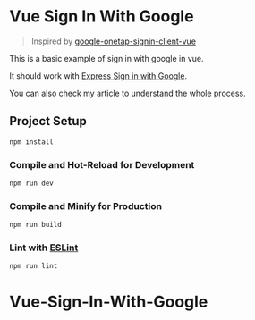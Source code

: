 # Vue Sign In With Google

> Inspired by [google-onetap-signin-client-vue](https://github.com/Zensynthium/google-onetap-signin-client-vue)

This is a basic example of sign in with google in vue.

It should work with [Express Sign in with Google](https://github.com/Parkerhiphop/Express-Sign-In-With-Google).

You can also check my article to understand the whole process.


## Project Setup

```sh
npm install
```

### Compile and Hot-Reload for Development

```sh
npm run dev
```

### Compile and Minify for Production

```sh
npm run build
```

### Lint with [ESLint](https://eslint.org/)

```sh
npm run lint
```
# Vue-Sign-In-With-Google

